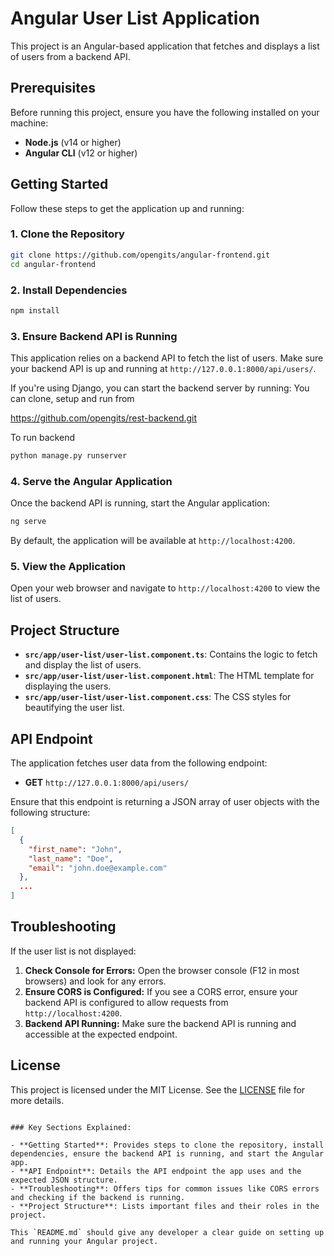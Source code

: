 
# Angular User List Application

This project is an Angular-based application that fetches and displays a list of users from a backend API.

## Prerequisites

Before running this project, ensure you have the following installed on your machine:

- **Node.js** (v14 or higher)
- **Angular CLI** (v12 or higher)

## Getting Started

Follow these steps to get the application up and running:

### 1. Clone the Repository

```bash
git clone https://github.com/opengits/angular-frontend.git
cd angular-frontend
```

### 2. Install Dependencies

```bash
npm install
```

### 3. Ensure Backend API is Running

This application relies on a backend API to fetch the list of users. Make sure your backend API is up and running at `http://127.0.0.1:8000/api/users/`.

If you're using Django, you can start the backend server by running:
You can clone, setup and run from

https://github.com/opengits/rest-backend.git

To run backend
```bash
python manage.py runserver
```

### 4. Serve the Angular Application

Once the backend API is running, start the Angular application:

```bash
ng serve
```

By default, the application will be available at `http://localhost:4200`.

### 5. View the Application

Open your web browser and navigate to `http://localhost:4200` to view the list of users.

## Project Structure

- **`src/app/user-list/user-list.component.ts`**: Contains the logic to fetch and display the list of users.
- **`src/app/user-list/user-list.component.html`**: The HTML template for displaying the users.
- **`src/app/user-list/user-list.component.css`**: The CSS styles for beautifying the user list.

## API Endpoint

The application fetches user data from the following endpoint:

- **GET** `http://127.0.0.1:8000/api/users/`

Ensure that this endpoint is returning a JSON array of user objects with the following structure:

```json
[
  {
    "first_name": "John",
    "last_name": "Doe",
    "email": "john.doe@example.com"
  },
  ...
]
```

## Troubleshooting

If the user list is not displayed:

1. **Check Console for Errors:** Open the browser console (F12 in most browsers) and look for any errors.
2. **Ensure CORS is Configured:** If you see a CORS error, ensure your backend API is configured to allow requests from `http://localhost:4200`.
3. **Backend API Running:** Make sure the backend API is running and accessible at the expected endpoint.

## License

This project is licensed under the MIT License. See the [LICENSE](LICENSE) file for more details.

```

### Key Sections Explained:

- **Getting Started**: Provides steps to clone the repository, install dependencies, ensure the backend API is running, and start the Angular app.
- **API Endpoint**: Details the API endpoint the app uses and the expected JSON structure.
- **Troubleshooting**: Offers tips for common issues like CORS errors and checking if the backend is running.
- **Project Structure**: Lists important files and their roles in the project.

This `README.md` should give any developer a clear guide on setting up and running your Angular project.
